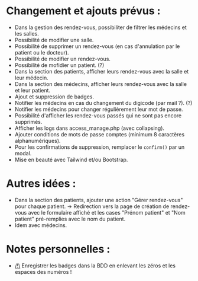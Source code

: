 # Changement et ajouts prévus :
- Dans la gestion des rendez-vous, possibiliter de filtrer les médecins et les salles.
- Possibilité de modifier une salle.
- Possibilité de supprimer un rendez-vous (en cas d'annulation par le patient ou le docteur).
- Possibilité de modifier un rendez-vous.
- Possibilité de mofidier un patient. (?)
- Dans la section des patients, afficher leurs rendez-vous avec la salle et leur médecin.
- Dans la section des médecins, afficher leurs rendez-vous avec la salle et leur patient.
- Ajout et suppression de badges.
- Notifier les médecins en cas du changement du digicode (par mail ?). (?)
- Notifier les médecins pour changer régulièrement leur mot de passe.
- Possibilité d'afficher les rendez-vous passés qui ne sont pas encore supprimés.
- Afficher les logs dans access_manage.php (avec collapsing).
- Ajouter conditions de mots de passe comptes (minimum 8 caractères alphanumériques).
- Pour les confirmations de suppression, remplacer le `confirm()` par un modal.
- Mise en beauté avec Tailwind et/ou Bootstrap.

# Autres idées :
- Dans la section des patients, ajouter une action "Gérer rendez-vous" pour chaque patient. → Redirection vers la page de création de rendez-vous avec le formulaire affiché et les cases "Prénom patient" et "Nom patient" pré-remplies avec le nom du patient.
- Idem avec médecins.

# Notes personnelles :
- <u>/!\\</u> Enregistrer les badges dans la BDD en enlevant les zéros et les espaces des numéros !